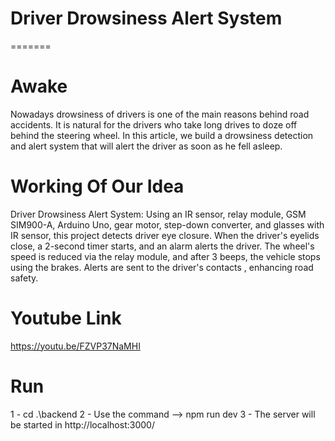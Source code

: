 # Driver Drowsiness Alert System
=======
# Awake
Nowadays drowsiness of drivers is one of the main reasons behind road accidents. It is natural for the drivers who take long drives to doze off behind the steering wheel. In this article, we build a drowsiness detection and alert system that will alert the driver as soon as he fell asleep.

# Working Of Our Idea
Driver Drowsiness Alert System: Using an IR sensor, relay module, GSM SIM900-A, Arduino Uno, gear motor, step-down converter, and glasses with IR sensor, this project detects driver eye closure. When the driver's eyelids close, a 2-second timer starts, and an alarm alerts the driver. The wheel's speed is reduced via the relay module, and after 3 beeps, the vehicle stops using the brakes. Alerts are sent to the driver's contacts , enhancing road safety.

# Youtube Link
https://youtu.be/FZVP37NaMHI

# Run

1 - cd .\backend
2 - Use the command --> npm run dev
3 - The server will be started in http://localhost:3000/